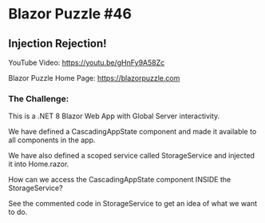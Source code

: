 # Blazor Puzzle #46

## Injection Rejection!

YouTube Video: https://youtu.be/gHnFy9A58Zc

Blazor Puzzle Home Page: https://blazorpuzzle.com

### The Challenge:

This is a .NET 8 Blazor Web App with Global Server interactivity.

We have defined a CascadingAppState component and made it available to all components in the app.

We have also defined a scoped service called StorageService and injected it into Home.razor.

How can we access the CascadingAppState component INSIDE the StorageService?

See the commented code in StorageService to get an idea of what we want to do.



